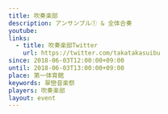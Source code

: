 ```yaml
---
title: 吹奏楽部
description: アンサンブル① & 全体合奏
youtube: 
links:
  - title: 吹奏楽部Twitter
    url: https://twitter.com/takatakasuibu
since: 2018-06-03T12:00:00+09:00
until: 2018-06-03T13:00:00+09:00
place: 第一体育館
keywords: 翠巒音楽祭
players: 吹奏楽部
layout: event
---
```

